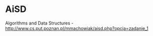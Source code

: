 # AiSD
 Algorithms and Data Structures - http://www.cs.put.poznan.pl/mmachowiak/aisd.php?opcja=zadanie_1
